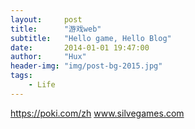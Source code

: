```yaml
---
layout:     post
title:      "游戏web"
subtitle:   "Hello game, Hello Blog"
date:       2014-01-01 19:47:00
author:     "Hux"
header-img: "img/post-bg-2015.jpg"
tags:
    - Life
---
```

https://poki.com/zh
www.silvegames.com
